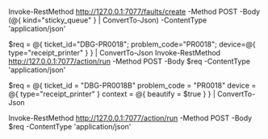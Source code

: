 Invoke-RestMethod http://127.0.0.1:7077/faults/create -Method POST -Body (@{ kind="sticky_queue" } | ConvertTo-Json) -ContentType 'application/json'

$req = @{ ticket_id="DBG-PR0018"; problem_code="PR0018"; device=@{ type="receipt_printer" } } | ConvertTo-Json
Invoke-RestMethod http://127.0.0.1:7077/action/run -Method POST -Body $req -ContentType 'application/json'

$req = @{
  ticket_id    = "DBG-PR0018B"
  problem_code = "PR0018"
  device       = @{ type="receipt_printer" }
  context      = @{ beautify = $true }
} | ConvertTo-Json

Invoke-RestMethod http://127.0.0.1:7077/action/run -Method POST -Body $req -ContentType 'application/json'
